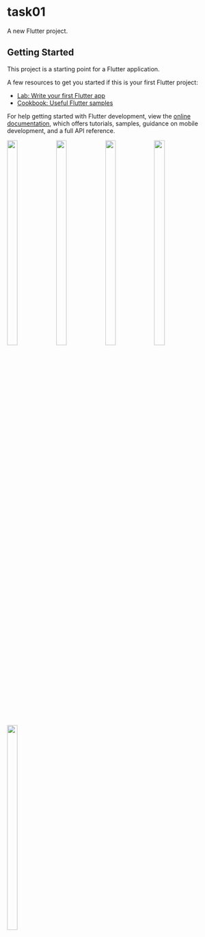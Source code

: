 # task01

A new Flutter project.

## Getting Started

This project is a starting point for a Flutter application.

A few resources to get you started if this is your first Flutter project:

- [Lab: Write your first Flutter app](https://docs.flutter.dev/get-started/codelab)
- [Cookbook: Useful Flutter samples](https://docs.flutter.dev/cookbook)

For help getting started with Flutter development, view the
[online documentation](https://docs.flutter.dev/), which offers tutorials,
samples, guidance on mobile development, and a full API reference.



<p>

 <img src = "https://user-images.githubusercontent.com/113697861/220612867-f0ba9c63-aa65-4429-a3ff-76f5ac36d45a.jpg" width=22% height=35%>
 <img src = "https://user-images.githubusercontent.com/113697861/220612837-73137069-c7df-4f9f-993c-437772009e2a.jpg" width=22% height=35%>
 <img src = "https://user-images.githubusercontent.com/113697861/220612831-91c09f31-8316-4c45-9cc8-588e3c307925.jpg" width=22% height=35%>
 <img src = "https://user-images.githubusercontent.com/113697861/220612855-a8c7db8d-ce64-4d20-a657-e847d337787e.jpg" width=22% height=35%>
 <img src = "https://user-images.githubusercontent.com/113697861/220612867-f0ba9c63-aa65-4429-a3ff-76f5ac36d45a.jpg" width=22% height=35%>
  
</p>

